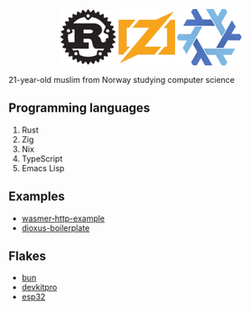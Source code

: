 <p align="center">
    <img width="100" height="100" src="rust.webp">
    <img width="100" height="100" src="zig.webp">
    <img width="115" height="100" src="nix.webp">
</p>

21-year-old muslim from Norway studying computer science

## Programming languages

1. Rust
2. Zig
3. Nix
4. TypeScript
5. Emacs Lisp

## Examples

- [wasmer-http-example](https://github.com/knarkzel/wasmer-http-example)
- [dioxus-boilerplate](https://github.com/knarkzel/dioxus-boilerplate)

## Flakes

- [bun](https://github.com/knarkzel/bun-flake)
- [devkitpro](https://github.com/knarkzel/devkitnix)
- [esp32](https://github.com/knarkzel/esp32)
